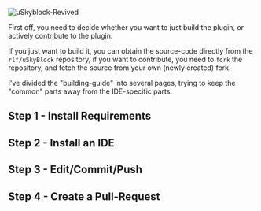 ![uSkyblock-Revived](http://i.imgur.com/JbSV18m.png)

First off, you need to decide whether you want to just build the plugin, or actively contribute to the plugin.

If you just want to build it, you can obtain the source-code directly from the `rlf/uSkyBlock` repository, if you want to contribute, you need to `fork` the repository, and fetch the source from your own (newly created) fork.

I've divided the "building-guide" into several pages, trying to keep the "common" parts away from the IDE-specific parts.

## Step 1 - Install Requirements

## Step 2 - Install an IDE

## Step 3 - Edit/Commit/Push

## Step 4 - Create a Pull-Request